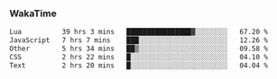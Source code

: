 ### WakaTime

<!--START_SECTION:waka-->

```txt
Lua          39 hrs 3 mins   ████████████████▓░░░░░░░░   67.20 %
JavaScript   7 hrs 7 mins    ███░░░░░░░░░░░░░░░░░░░░░░   12.26 %
Other        5 hrs 34 mins   ██▒░░░░░░░░░░░░░░░░░░░░░░   09.58 %
CSS          2 hrs 22 mins   █░░░░░░░░░░░░░░░░░░░░░░░░   04.10 %
Text         2 hrs 20 mins   █░░░░░░░░░░░░░░░░░░░░░░░░   04.04 %
```

<!--END_SECTION:waka-->
